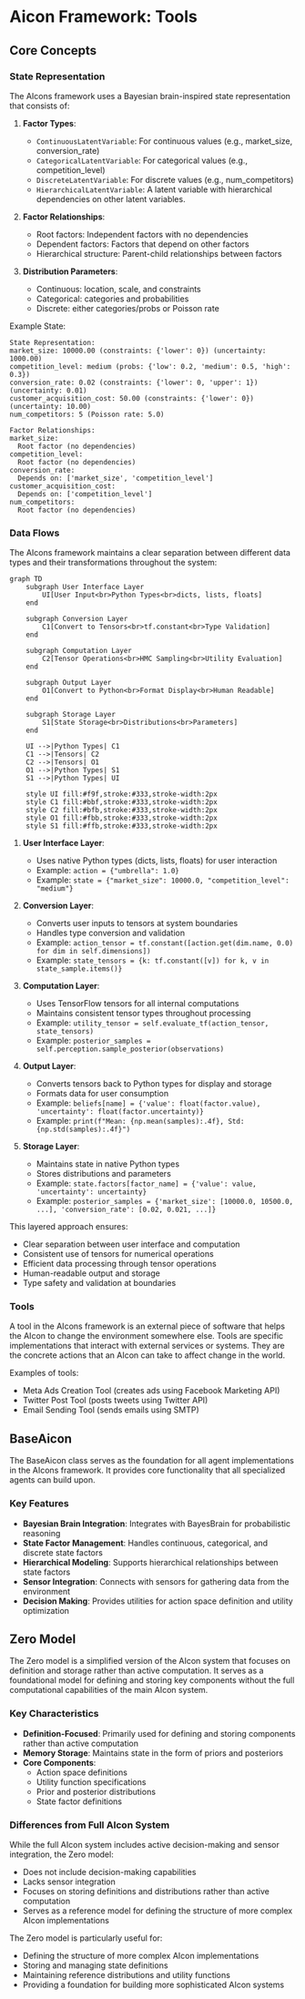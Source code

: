 # Aicon Framework: Tools

## Core Concepts

### State Representation

The AIcons framework uses a Bayesian brain-inspired state representation that consists of:

1. **Factor Types**:

   - `ContinuousLatentVariable`: For continuous values (e.g., market_size, conversion_rate)
   - `CategoricalLatentVariable`: For categorical values (e.g., competition_level)
   - `DiscreteLatentVariable`: For discrete values (e.g., num_competitors)
   - `HierarchicalLatentVariable`: A latent variable with hierarchical dependencies on other latent variables.

2. **Factor Relationships**:

   - Root factors: Independent factors with no dependencies
   - Dependent factors: Factors that depend on other factors
   - Hierarchical structure: Parent-child relationships between factors

3. **Distribution Parameters**:
   - Continuous: location, scale, and constraints
   - Categorical: categories and probabilities
   - Discrete: either categories/probs or Poisson rate

Example State:

```
State Representation:
market_size: 10000.00 (constraints: {'lower': 0}) (uncertainty: 1000.00)
competition_level: medium (probs: {'low': 0.2, 'medium': 0.5, 'high': 0.3})
conversion_rate: 0.02 (constraints: {'lower': 0, 'upper': 1}) (uncertainty: 0.01)
customer_acquisition_cost: 50.00 (constraints: {'lower': 0}) (uncertainty: 10.00)
num_competitors: 5 (Poisson rate: 5.0)

Factor Relationships:
market_size:
  Root factor (no dependencies)
competition_level:
  Root factor (no dependencies)
conversion_rate:
  Depends on: ['market_size', 'competition_level']
customer_acquisition_cost:
  Depends on: ['competition_level']
num_competitors:
  Root factor (no dependencies)
```

### Data Flows

The AIcons framework maintains a clear separation between different data types and their transformations throughout the system:

```mermaid
graph TD
    subgraph User Interface Layer
        UI[User Input<br>Python Types<br>dicts, lists, floats]
    end

    subgraph Conversion Layer
        C1[Convert to Tensors<br>tf.constant<br>Type Validation]
    end

    subgraph Computation Layer
        C2[Tensor Operations<br>HMC Sampling<br>Utility Evaluation]
    end

    subgraph Output Layer
        O1[Convert to Python<br>Format Display<br>Human Readable]
    end

    subgraph Storage Layer
        S1[State Storage<br>Distributions<br>Parameters]
    end

    UI -->|Python Types| C1
    C1 -->|Tensors| C2
    C2 -->|Tensors| O1
    O1 -->|Python Types| S1
    S1 -->|Python Types| UI

    style UI fill:#f9f,stroke:#333,stroke-width:2px
    style C1 fill:#bbf,stroke:#333,stroke-width:2px
    style C2 fill:#bfb,stroke:#333,stroke-width:2px
    style O1 fill:#fbb,stroke:#333,stroke-width:2px
    style S1 fill:#ffb,stroke:#333,stroke-width:2px
```

1. **User Interface Layer**:

   - Uses native Python types (dicts, lists, floats) for user interaction
   - Example: `action = {"umbrella": 1.0}`
   - Example: `state = {"market_size": 10000.0, "competition_level": "medium"}`

2. **Conversion Layer**:

   - Converts user inputs to tensors at system boundaries
   - Handles type conversion and validation
   - Example: `action_tensor = tf.constant([action.get(dim.name, 0.0) for dim in self.dimensions])`
   - Example: `state_tensors = {k: tf.constant([v]) for k, v in state_sample.items()}`

3. **Computation Layer**:

   - Uses TensorFlow tensors for all internal computations
   - Maintains consistent tensor types throughout processing
   - Example: `utility_tensor = self.evaluate_tf(action_tensor, state_tensors)`
   - Example: `posterior_samples = self.perception.sample_posterior(observations)`

4. **Output Layer**:

   - Converts tensors back to Python types for display and storage
   - Formats data for user consumption
   - Example: `beliefs[name] = {'value': float(factor.value), 'uncertainty': float(factor.uncertainty)}`
   - Example: `print(f"Mean: {np.mean(samples):.4f}, Std: {np.std(samples):.4f}")`

5. **Storage Layer**:
   - Maintains state in native Python types
   - Stores distributions and parameters
   - Example: `state.factors[factor_name] = {'value': value, 'uncertainty': uncertainty}`
   - Example: `posterior_samples = {'market_size': [10000.0, 10500.0, ...], 'conversion_rate': [0.02, 0.021, ...]}`

This layered approach ensures:

- Clear separation between user interface and computation
- Consistent use of tensors for numerical operations
- Efficient data processing through tensor operations
- Human-readable output and storage
- Type safety and validation at boundaries

### Tools

A tool in the AIcons framework is an external piece of software that helps the AIcon to change the environment somewhere else. Tools are specific implementations that interact with external services or systems. They are the concrete actions that an AIcon can take to affect change in the world.

Examples of tools:

- Meta Ads Creation Tool (creates ads using Facebook Marketing API)
- Twitter Post Tool (posts tweets using Twitter API)
- Email Sending Tool (sends emails using SMTP)

## BaseAicon

The BaseAicon class serves as the foundation for all agent implementations in the AIcons framework. It provides core functionality that all specialized agents can build upon.

### Key Features

- **Bayesian Brain Integration**: Integrates with BayesBrain for probabilistic reasoning
- **State Factor Management**: Handles continuous, categorical, and discrete state factors
- **Hierarchical Modeling**: Supports hierarchical relationships between state factors
- **Sensor Integration**: Connects with sensors for gathering data from the environment
- **Decision Making**: Provides utilities for action space definition and utility optimization

## Zero Model

The Zero model is a simplified version of the AIcon system that focuses on definition and storage rather than active computation. It serves as a foundational model for defining and storing key components without the full computational capabilities of the main AIcon system.

### Key Characteristics

- **Definition-Focused**: Primarily used for defining and storing components rather than active computation
- **Memory Storage**: Maintains state in the form of priors and posteriors
- **Core Components**:
  - Action space definitions
  - Utility function specifications
  - Prior and posterior distributions
  - State factor definitions

### Differences from Full AIcon System

While the full AIcon system includes active decision-making and sensor integration, the Zero model:

- Does not include decision-making capabilities
- Lacks sensor integration
- Focuses on storing definitions and distributions rather than active computation
- Serves as a reference model for defining the structure of more complex AIcon implementations

The Zero model is particularly useful for:

- Defining the structure of more complex AIcon implementations
- Storing and managing state definitions
- Maintaining reference distributions and utility functions
- Providing a foundation for building more sophisticated AIcon systems
